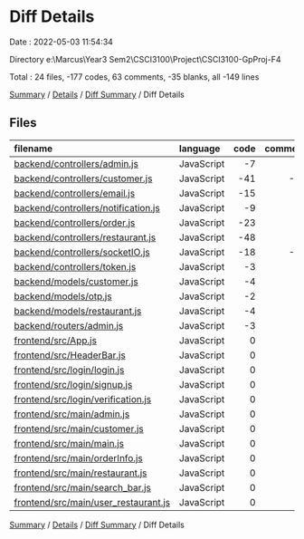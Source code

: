 # Diff Details

Date : 2022-05-03 11:54:34

Directory e:\Marcus\Year3 Sem2\CSCI3100\Project\CSCI3100-GpProj-F4

Total : 24 files,  -177 codes, 63 comments, -35 blanks, all -149 lines

[Summary](results.md) / [Details](details.md) / [Diff Summary](diff.md) / Diff Details

## Files
| filename | language | code | comment | blank | total |
| :--- | :--- | ---: | ---: | ---: | ---: |
| [backend/controllers/admin.js](/backend/controllers/admin.js) | JavaScript | -7 | 0 | -2 | -9 |
| [backend/controllers/customer.js](/backend/controllers/customer.js) | JavaScript | -41 | -24 | -7 | -72 |
| [backend/controllers/email.js](/backend/controllers/email.js) | JavaScript | -15 | 0 | -5 | -20 |
| [backend/controllers/notification.js](/backend/controllers/notification.js) | JavaScript | -9 | 0 | 0 | -9 |
| [backend/controllers/order.js](/backend/controllers/order.js) | JavaScript | -23 | -5 | -2 | -30 |
| [backend/controllers/restaurant.js](/backend/controllers/restaurant.js) | JavaScript | -48 | -9 | -6 | -63 |
| [backend/controllers/socketIO.js](/backend/controllers/socketIO.js) | JavaScript | -18 | -14 | 0 | -32 |
| [backend/controllers/token.js](/backend/controllers/token.js) | JavaScript | -3 | -8 | 0 | -11 |
| [backend/models/customer.js](/backend/models/customer.js) | JavaScript | -4 | -1 | -1 | -6 |
| [backend/models/otp.js](/backend/models/otp.js) | JavaScript | -2 | 0 | 0 | -2 |
| [backend/models/restaurant.js](/backend/models/restaurant.js) | JavaScript | -4 | -1 | -1 | -6 |
| [backend/routers/admin.js](/backend/routers/admin.js) | JavaScript | -3 | 0 | 0 | -3 |
| [frontend/src/App.js](/frontend/src/App.js) | JavaScript | 0 | 8 | 0 | 8 |
| [frontend/src/HeaderBar.js](/frontend/src/HeaderBar.js) | JavaScript | 0 | 6 | -1 | 5 |
| [frontend/src/login/login.js](/frontend/src/login/login.js) | JavaScript | 0 | 8 | -1 | 7 |
| [frontend/src/login/signup.js](/frontend/src/login/signup.js) | JavaScript | 0 | 8 | -1 | 7 |
| [frontend/src/login/verification.js](/frontend/src/login/verification.js) | JavaScript | 0 | 8 | -1 | 7 |
| [frontend/src/main/admin.js](/frontend/src/main/admin.js) | JavaScript | 0 | 20 | -1 | 19 |
| [frontend/src/main/customer.js](/frontend/src/main/customer.js) | JavaScript | 0 | 12 | -1 | 11 |
| [frontend/src/main/main.js](/frontend/src/main/main.js) | JavaScript | 0 | 14 | -1 | 13 |
| [frontend/src/main/orderInfo.js](/frontend/src/main/orderInfo.js) | JavaScript | 0 | 6 | -1 | 5 |
| [frontend/src/main/restaurant.js](/frontend/src/main/restaurant.js) | JavaScript | 0 | 7 | -1 | 6 |
| [frontend/src/main/search_bar.js](/frontend/src/main/search_bar.js) | JavaScript | 0 | 12 | -1 | 11 |
| [frontend/src/main/user_restaurant.js](/frontend/src/main/user_restaurant.js) | JavaScript | 0 | 16 | -1 | 15 |

[Summary](results.md) / [Details](details.md) / [Diff Summary](diff.md) / Diff Details